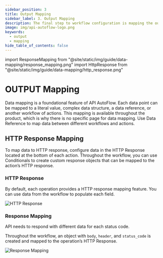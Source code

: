 ```yaml
---
sidebar_position: 3
title: Output Mapping
sidebar_label: 3. Output Mapping
description: The final step to workflow configuration is mapping the output.
image: img/api-autoflow-logo.png
keywords:
  - output
  - mapping
hide_table_of_contents: false
---
```


import ResponseMapping from "@site/static/img/guide/data-mapping/response_mapping.png"
import HttpResponse from "@site/static/img/guide/data-mapping/http_response.png"

# OUTPUT Mapping

Data mapping is a foundational feature of API AutoFlow. Each data point can be mapped to a literal value, complex data structure, a data reference, or another workflow of actions. This mapping is available throughout the product, which is why there is no specific page for data mapping. Use Data Reference to map data between different workflows and actions.

## HTTP Response Mapping

To map data to HTTP response, configure data in the HTTP Response located at the bottom of each action. Throughout the workflow, you can use Conditionals to create custom response objects that can be mapped to the action’s HTTP response.

### HTTP Response

By default, each operation provides a HTTP response mapping feature. You can use data from the workflow to populate each field.

<div class="myResponsiveImg">
    <img src={HttpResponse} alt="HTTP Response" class="myResponsiveImg"/>
</div>

### Response Mapping

API needs to respond with different data for each status code.

Throughout the workflow, an object with `body`, `header`, and `status_code` is created and mapped to the operation’s HTTP Response.

<div class="myResponsiveImg">
    <img src={ResponseMapping} alt="Response Mapping" class="myResponsiveImg"/>
</div>
